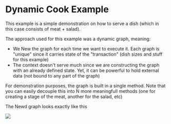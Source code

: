 # Dynamic Cook Example

This example is a simple demonstration on how to serve a dish (which in this case consists of meat + salad).

The approach used for this example was a dynamic graph, meaning:
- We New the graph for each time we want to execute it. Each graph is "unique" since it carries state of the "transaction" (dish sizes and stuff for this example)
- The context doesn't serve much since we are constructing the graph with an already defined state. Yet, it can be powerful to hold external data (not bound to any part of the graph)

For demonstration purposes, the graph is built in a single method. Note that you can easily decouple this into N more meaningfull methods (one for creating a stage of the meat, another for the salad, etc)

The Newd graph looks exactly like this

![](template.svg)